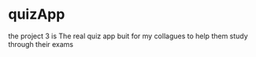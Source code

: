 # quizApp
the project 3 is The real quiz app buit for my collagues to help them study through their exams 
